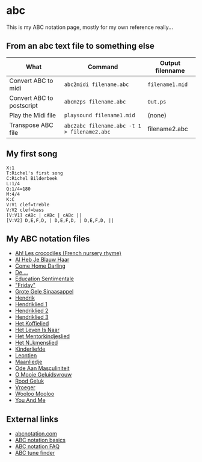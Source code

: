 # abc

This is my ABC notation page, mostly for my own reference really...

## From an abc text file to something else

What                      |Command                                      |Output filenname
--------------------------|---------------------------------------------|------------------
Convert ABC to midi       | `abc2midi filename.abc`                     | `filename1.mid`
Convert ABC to postscript | `abcm2ps filename.abc`                      | `Out.ps`
Play the Midi file        | `playsound filename1.mid`                   | (none)
Transpose ABC file        | `abc2abc filename.abc -t 1 > filename2.abc` | filename2.abc

## My first song

```
X:1
T:Richel's first song
C:Richel Bilderbeek
L:1/4
Q:1/4=180
M:4/4
K:C
V:V1 clef=treble
V:V2 clef=bass
[V:V1] cABc | cABc | cABc ||
[V:V2] D,E,F,D, | D,E,F,D, | D,E,F,D, ||
```

## My ABC notation files

 * [Ah! Les crocodiles (French nursery rhyme)](AhLesCrocodiles.abc)
 * [Al Heb Je Blauw Haar](AlHebJeBlauwHaar.abc)
 * [Come Home Darling](ComeHomeDarling.abc)
 * [De ...](DeLul.abc)
 * [Education Sentimentale](EducationSentimentale.abc)
 * ["Friday"](Friday.abc)
 * [Grote Gele Sinaasappel](GroteGeleSinaasappel.abc)
 * [Hendrik](Hendrik.abc)
 * [Hendriklied 1](Hendriklied1.abc)
 * [Hendriklied 2](Hendriklied2.abc)
 * [Hendriklied 3](Hendriklied3.abc)
 * [Het Koffielied](HetKoffielied.abc)
 * [Het Leven Is Naar](HetLevenIsNaar.abc)
 * [Het Mentorkindjeslied](HetMentorkindjeslied.abc)
 * [Het N..kmenslied](HetNeukmenslied.abc)
 * [Kinderliefde](Kinderliefde.abc)
 * [Leontien](Leontien.abc)
 * [Maanliedje](Maanliedje.abc)
 * [Ode Aan Masculiniteit](OdeAanMasculiniteit.abc)
 * [O Mooie Geluidsvrouw](OMooieGeluidsvrouw.abc)
 * [Rood Geluk](RoodGeluk.abc)
 * [Vroeger](Vroeger.abc)
 * [Wooloo Mooloo](WoolooMooloo.abc)
 * [You And Me](YouAndMe.abc)

## External links

 * [abcnotation.com](http://www.abcnotation.com)
 * [ABC notation basics](http://www.abcnotation.com/blog/2010/01/31/how-to-understand-abc-the-basics)
 * [ABC notation FAQ](http://trillian.mit.edu/~jc/music/abc/ABC-FAQ.html)
 * [ABC tune finder](http://trillian.mit.edu/~jc/cgi/abc/tunefind)
